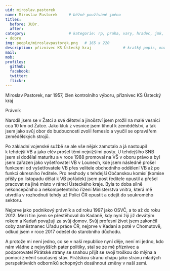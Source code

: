 ```yaml
---
uid: miroslav.pastorek
name: Miroslav Pastorek  	# běžně používáné jméno
titles:
  before: JUDr.
  after:
category:                 	# kategorie: rp, praha, vary, hradec, jmk, senat
- dobro
img: people/miroslavpastorek.png   # 165 x 220
description: přiznivec KS Ústecký kraj           	# kratký popis, max 160 znaků
mail:
mob:	
profiles:
  github:
  facebook: 
  twitter: 
  flickr:
---
```


Miroslav Pastorek, nar 1957, člen kontrolního výboru, příznivec KS Ústecký kraj  

Právník

Narodil jsem se v Žatci a své dětství a jinošství jsem prožil na malé vesnici cca 10 km od Žatce. 
Jako kluk z vesnice jsem tíhnul k zemědělství, a tak jsem jako svůj obor do budoucnosti zvolil řemeslo a
vyučil se opravářem zemědělských strojů. 

Po základní vojenské sužbě se ale vše nějak zamotalo a já nastoupil k tehdejší VB a jako elév prošel těmi nejnižšími posty.
U tehdejšího SNB jsem si dodělal maturitu a v roce 1988 promoval na VŠ v oboru právo a byl jsem zařazen jako vyšetřovatel VB v Lounech, 
kde jsem následně prošel funkcemi od vyšetřovatele VB přes velitele obchodního oddělení VB až po funkci okresního ředitele. 
Pro neshody s tehdejší Občanskou komisí (komise přišly po listopadu dělat k VB pořádek) jsem post ředitele opustil a přešel pracovat na
jiné místo v rámci Ústeckého kraje. Byla to doba silně nekoncepčního a nekompetentního řízení Ministerstva vnitra, která mě utvrdila v rozhodnutí tehdy už Polici ČR opustit a odejít do soukromého sektoru.

Nejprve jako podnikový právník a od roku 1997 jako OSVČ, a to až do roku 2012. Mezi tím jsem se přestěhoval do Kadaně, kdy nyní žiji již devátým rokem a Kadaň považuji za svůj domov. Svůj profesní život jsem zakončil coby zaměstnanec Úřadu práce ČR, nejprve v Kadani a poté v Chomutově, odkud jsem v roce 2017 odešel do starobního důchodu. 

A protože mi není jedno, co se v naší republice nyní děje, není mi jedno, kdo nám vládne z nejvyšších pater politiky, stal se ze mě příznivec a podporovatel Pirátské strany se snahou přijít se svojí troškou do mlýna a pomoci změnit současný stav. 
Pirátskou stranu chápu jako stranu mladých perspektivních odborníků schopných dosáhnout změny v naší zemi.
